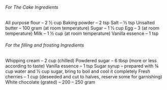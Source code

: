 ###### For The Cake Ingredients ######

All purpose flour – 2 ½ cup
Baking powder – 2 tsp
Salt – ½ tsp
Unsalted butter – 100 gram (at room temperature)
Sugar – 1 ½ cup
Egg – 3 (at room temperature)
Milk – 1 ½ cup (at room temperature)
Vanilla essence – 1 tsp


###### For the filling and frosting Ingredients ######

Whipping cream – 2 cup (chilled)
Powdered sugar – 6 tbsp (more or less according to taste)
Vanilla essence – 1 tsp
Sugar syrup – prepared with ¾ cup water and ½ cup sugar, bring to boil and cool it completely
Fresh cherries – 1 cup (deseeded and cut to halves, reserve some for garnishing)
White chocolate (grated) – 200 – 250 gram
